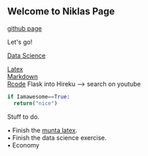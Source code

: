 <script src="https://cdnjs.cloudflare.com/ajax/libs/KaTeX/0.7.1/katex.min.js" integrity="sha384-/y1Nn9+QQAipbNQWU65krzJralCnuOasHncUFXGkdwntGeSvQicrYkiUBwsgUqc1" crossorigin="anonymous"></script>


## Welcome to Niklas Page

[github page](github.com/niklasinde)

Let's go!

[Data Science](datascience/index.md)<br/>

[Latex](latex/index.md)<br/>
[Markdown](https://guides.github.com/features/mastering-markdown/)<br/>
[Rcode](R/index.md)
Flask into Hireku --> search on youtube <br/>
```python
if Iamawesome==True:
  return("nice")
```

Stuff to do.

$\bullet$ Finish the [munta latex](https://www.sharelatex.com/project/592edbf359a8a3210557fb14).<br/>
$\bullet$ Finish the data science exercise.<br/>
$\bullet$ Economy
